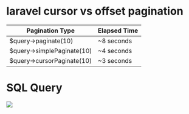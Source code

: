 # laravel cursor vs offset pagination

| Pagination Type | Elapsed Time |
|---|---|
| $query->paginate(10) | ~8 seconds |
| $query->simplePaginate(10) | ~4 seconds |
| $query->cursorPaginate(10) | ~3 seconds |


# SQL Query

![](images%5Ccarbon.png)
